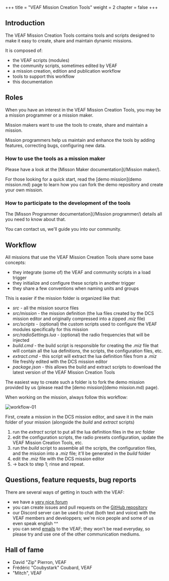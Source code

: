 +++
title = "VEAF Mission Creation Tools"
weight = 2
chapter = false
+++

## Introduction

The VEAF Mission Creation Tools contains tools and scripts designed to make it easy to create, share and maintain dynamic missions.

It is composed of:

* the VEAF scripts (modules)
* the community scripts, sometimes edited by VEAF
* a mission creation, edition and publication workflow
* tools to support this workflow
* this documentation

## Roles

When you have an interest in the VEAF Mission Creation Tools, you may be a mission programmer or a mission maker.

Mission makers want to use the tools to create, share and maintain a mission.

Mission programmers help us maintain and enhance the tools by adding features, correcting bugs, configuring new data.

### How to use the tools as a mission maker

Please have a look at the [Misson Maker documentation](/Mission maker/).

For those looking for a quick start, read the [demo mission](demo mission.md) page to learn how you can fork the demo repository and create your own mission.

### How to participate to the development of the tools

The [Misson Programmer documentation](/Mission programmer/) details all you need to know about that.

You can contact us, we'll guide you into our community.

## Workflow

All missions that use the VEAF Mission Creation Tools share some base concepts:

* they integrate (some of) the VEAF and community scripts in a load trigger
* they initialize and configure these scripts in another trigger
* they share a few conventions when naming units and groups

This is easier if the mission folder is organized like that:

* *src* - all the mission source files
* *src/mission* - the mission definition (the lua files created by the DCS mission editor and originally compressed into a zipped *.miz* file)
* *src/scripts* - (optional) the custom scripts used to configure the VEAF modules specifically for this mission
* *src/radioSettings.lua* - (optional) the radio frequencies that will be injected
* *build.cmd* - the build script is responsible for creating the *.miz* file that will contain all the lua definitions, the scripts, the configuration files, etc.
* *extract.cmd* - this script will extract the lua definition files from a *.miz* file freshly edited with the DCS mission editor
* *package.json* - this allows the build and extract scripts to download the latest version of the VEAF Mission Creation Tools

The easiest way to create such a folder is to fork the demo mission provided by us (please read the [demo mission](demo mission.md) page).

When working on the mission, always follow this workflow:

![workflow-01](/VEAF-Mission-Creation-Tools/images/editor_workflow.png?raw=true "workflow-01")

First, create a mission in the DCS mission editor, and save it in the main folder of your mission (alongside the _build_ and _extract_ scripts)

1. run the _extract_ script to put all the lua definition files in the _src_ folder
2. edit the configuration scripts, the radio presets configuration, update the VEAF Mission Creation Tools, etc.
3. run the _build_ script to assemble all the scripts, the configuration files, and the mission into a _.miz_ file; it'll be generated in the _build_ folder
4. edit the _.miz_ file with the DCS mission editor
5. -> back to step 1; rinse and repeat.

## Questions, feature requests, bug reports

There are several ways of getting in touch with the VEAF:

* we have a [very nice forum](https://community.veaf.org)
* you can create issues and pull requests on the [GitHub repository](https://github.com/VEAF/VEAF-Mission-Creation-Tools)
* our Discord server can be used to chat (both text and voice) with the VEAF members and developpers; we're nice people and some of us even speak english ^^
* you can send [emails](mailto:veaf@gmail.com) to the VEAF; they won't be read everyday, so please try and use one of the other communication mediums.

## Hall of fame

* David "Zip" Pierron, VEAF
* Frédéric "Coubystark" Coubard, VEAF
* "Mitch", VEAF
